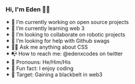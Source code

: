 ### Hi, I'm Eden 🥷🏼

<!--
**edenxcodes/edenxcodes** is a ✨ _special_ ✨ repository because its `README.md` (this file) appears on your GitHub profile.

Here are some ideas to get you started: -->

✦  🚀 I’m currently working on open source projects <br>
✦  🌱 I’m currently learning web 3 <br>
✦  🤖 I’m looking to collaborate on robotic projects <br>
✦  👀 I’m looking for help with Github swags <br>
✦  👍🏽 Ask me anything about CSS <br>
✦  📭 How to reach me: @edenxcodes on twitter <br>
✦  🥱 Pronouns: He/Him/His <br>
✦  🍿 Fun fact: I enjoy coding <br>
✦  🎯 Target: Gaining a blackbelt in web3

